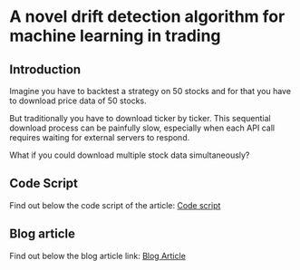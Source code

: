 # A novel drift detection algorithm for machine learning in trading

## Introduction 
Imagine you have to backtest a strategy on 50 stocks and for that you have to download price data of 50 stocks. 

But traditionally you have to download ticker by ticker. This sequential download process can be painfully slow, especially when each API call requires waiting for external servers to respond. 

What if you could download multiple stock data simultaneously?

## Code Script
Find out below the code script of the article:
[Code script](https://github.com/QuantInsti/Algorithmic-Trading-Code-Examples/blob/main/blog_articles/faster-downloads-using-python-multithreading/multithreading_codes.ipynb)
## Blog article 
Find out below the blog article link:
[Blog Article](https://blog.quantinsti.com/download-multiple-stocks-data-python-multithreading/)
